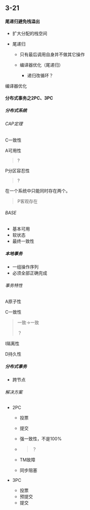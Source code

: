 ## 3-21

#### 尾递归避免栈溢出

* 扩大分配的栈空间

* 尾递归

  * 只有最后调用自身并不做其它操作

  * 编译器优化（尾递归）

    * 递归改循环？

编译器优化



#### 分布式事务之2PC、3PC

##### 分布式系统

###### CAP定理

C一致性

A可用性

> ?

P分区容忍性

> ?

在一个系统中只能同时存在两个。

> P客观存在

###### BASE

* 基本可用
* 软状态
* 最终一致性

##### 本地事务

* 一组操作序列
* 必须全部正确完成

###### 事务特性

A原子性

C一致性

> 一致->一致
>
> ？

I隔离性

D持久性

##### 分布式事务

* 跨节点

###### 解决方案

* 2PC

  * 投票

  * 提交

  * 强一致性，不是100%

  * > ？

  * TM故障

  * 同步阻塞

* 3PC

  * 投票
  * 预提交
  * 提交